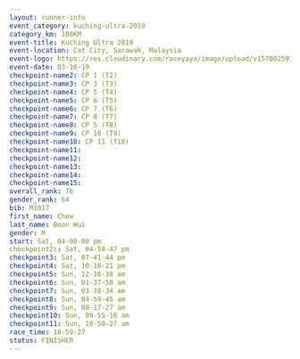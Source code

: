 ```yaml
---
layout: runner-info 
event_category: kuching-ultra-2019 
category_km: 100KM 
event-title: Kuching Ultra 2019
event-location: Cat City, Sarawak, Malaysia 
event-logo: https://res.cloudinary.com/raceyaya/image/upload/v1570025915/logo/kuching_ultra_jsvtue.jpg 
event-date: 03-10-19 
checkpoint-name2: CP 1 (T2) 
checkpoint-name3: CP 3 (T3) 
checkpoint-name4: CP 5 (T4) 
checkpoint-name5: CP 6 (T5) 
checkpoint-name6: CP 7 (T6) 
checkpoint-name7: CP 8 (T7) 
checkpoint-name8: CP 5 (T8) 
checkpoint-name9: CP 10 (T9) 
checkpoint-name10: CP 11 (T10) 
checkpoint-name11:  
checkpoint-name12: 
checkpoint-name13: 
checkpoint-name14: 
checkpoint-name15: 
overall_rank: 76
gender_rank: 64
bib: M1017
first_name: Chew
last_name: Boon Wui
gender: M
start: Sat, 04-00-00 pm
checkpoint2:: Sat, 04-54-47 pm
checkpoint3: Sat, 07-41-44 pm
checkpoint4: Sat, 10-18-21 pm
checkpoint5: Sun, 12-16-38 am
checkpoint6: Sun, 01-37-58 am
checkpoint7: Sun, 03-38-34 am
checkpoint8: Sun, 04-59-45 am
checkpoint9: Sun, 08-17-27 am
checkpoint10: Sun, 09-55-16 am
checkpoint11: Sun, 10-59-27 am
race_time: 18-59-27
status: FINISHER
---
```

